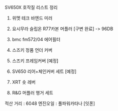 SV650X 호작질 리스트 정리

1. 위멧 테크 바엔드 미러
2. 요시무라 슬립온 R77카본 머플러 [구변 완료] -> 96DB
3. bmc fm572/04 에어필터 
4. 스즈키 정품 언더 커버
5. 스즈키 프레임커버 [예정]
6. SV650 리어+체인커버 세트 [예정]

7. XRT 숏 레버 
8. R&G 머플러 행거 세트

적산 거리 : 6048
엔진오일 : 풀파워카타나 [잇폰]

